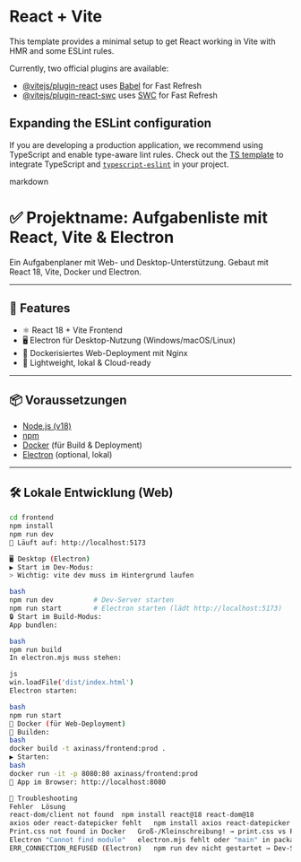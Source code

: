 # React + Vite

This template provides a minimal setup to get React working in Vite with HMR and some ESLint rules.

Currently, two official plugins are available:

- [@vitejs/plugin-react](https://github.com/vitejs/vite-plugin-react/blob/main/packages/plugin-react/README.md) uses [Babel](https://babeljs.io/) for Fast Refresh
- [@vitejs/plugin-react-swc](https://github.com/vitejs/vite-plugin-react-swc) uses [SWC](https://swc.rs/) for Fast Refresh

## Expanding the ESLint configuration

If you are developing a production application, we recommend using TypeScript and enable type-aware lint rules. Check out the [TS template](https://github.com/vitejs/vite/tree/main/packages/create-vite/template-react-ts) to integrate TypeScript and [`typescript-eslint`](https://typescript-eslint.io) in your project.





markdown
# ✅ Projektname: Aufgabenliste mit React, Vite & Electron

Ein Aufgabenplaner mit Web- und Desktop-Unterstützung. Gebaut mit React 18, Vite, Docker und Electron.

---

## 🚀 Features

- ⚛️ React 18 + Vite Frontend
- 🖥️ Electron für Desktop-Nutzung (Windows/macOS/Linux)
- 🐳 Dockerisiertes Web-Deployment mit Nginx
- 🎯 Lightweight, lokal & Cloud-ready

---

## 📦 Voraussetzungen

- [Node.js (v18)](https://nodejs.org/)
- [npm](https://www.npmjs.com/)
- [Docker](https://www.docker.com/) (für Build & Deployment)
- [Electron](https://www.electronjs.org/) (optional, lokal)

---

## 🛠️ Lokale Entwicklung (Web)

```bash
cd frontend
npm install
npm run dev
🔗 Läuft auf: http://localhost:5173

🖥️ Desktop (Electron)
▶️ Start im Dev-Modus:
> Wichtig: vite dev muss im Hintergrund laufen

bash
npm run dev          # Dev-Server starten
npm run start        # Electron starten (lädt http://localhost:5173)
🔒 Start im Build-Modus:
App bundlen:

bash
npm run build
In electron.mjs muss stehen:

js
win.loadFile('dist/index.html')
Electron starten:

bash
npm run start
🐳 Docker (für Web-Deployment)
🔨 Builden:
bash
docker build -t axinass/frontend:prod .
▶️ Starten:
bash
docker run -it -p 8080:80 axinass/frontend:prod
🔗 App im Browser: http://localhost:8080

🧯 Troubleshooting
Fehler	Lösung
react-dom/client not found	npm install react@18 react-dom@18
axios oder react-datepicker fehlt	npm install axios react-datepicker
Print.css not found in Docker	Groß-/Kleinschreibung! → print.css vs Print.css
Electron "Cannot find module"	electron.mjs fehlt oder "main" in package.json falsch
ERR_CONNECTION_REFUSED (Electron)	npm run dev nicht gestartet → Dev-Server fehlt